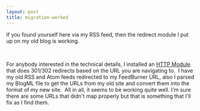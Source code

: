 ```yaml
---
layout: post
title: migration-worked
---
```

If you found yourself here via my RSS feed, then the redirect module I
put up on my old blog is working.

 

For anybody interested in the technical details, I installed an [HTTP
Module](http://weblogs.asp.net/fmarguerie/archive/2004/11/18/265719.aspx)
that does 301/302 redirects based on the URL you are navigating to.  I
have my old RSS and Atom feeds redirected to my FeedBurner URL, also I
parsed my BlogML file to get the URLs from my old site and convert them
into the format of my new site.  All in all, it seems to be working
quite well. I'm sure there are some URLs that didn't map properly but
that is something that I'll fix as I find them.
